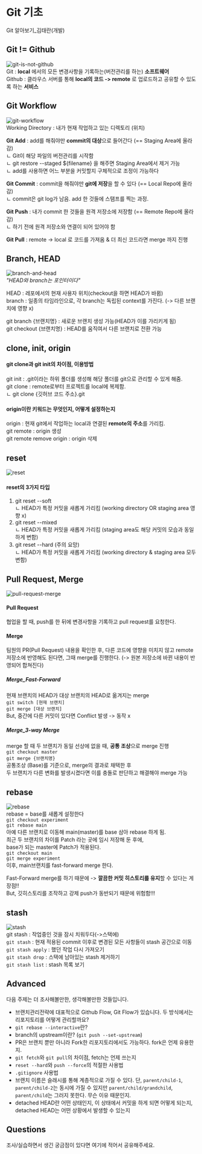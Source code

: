 # Git 기초
Git 알아보기_김태란(개발)

## Git != Github
![git-is-not-github](https://user-images.githubusercontent.com/51331195/160232512-3d6686ca-4ae3-4f11-a8d7-c893c0a7526a.png)  
Git : **local** 에서의 모든 변경사항을 기록하는(버전관리를 하는) **소프트웨어**   
Github : 클라우스 서버를 통해 **local의 코드 -> remote** 로 업로드하고 공유할 수 있도록 하는 **서비스**

## Git Workflow
![git-workflow](https://cdn-media-1.freecodecamp.org/images/1*iL2J8k4ygQlg3xriKGimbQ.png)  
Working Directory : 내가 현재 작업하고 있는 디렉토리 (위치)   

**Git Add** : add를 해줘야만 **commit의 대상**으로 들어간다 (== Staging Area에 올라감)    
ㄴ Git이 해당 파일의 버전관리를 시작함    
ㄴ git restore --staged ${filename} 을 해주면 Staging Area에서 제거 가능     
ㄴ add를 사용하면 어느 부분을 커밋할지 구체적으로 조정이 가능하다             

**Git Commit** : commit을 해줘야만 **git에 저장**을 할 수 있다 (== Local Repo에 올라감)    
ㄴ commit은 git log가 남음. add 한 것들에 스탬프를 찍는 과정.     

**Git Push** : 내가 commit 한 것들을 원격 저장소에 저장함 (== Remote Repo에 올라감)   
ㄴ 하기 전에 원격 저장소와 연결이 되어 있어야 함    

**Git Pull** : remote -> local 로 코드를 가져옴 & 더 최신 코드라면 merge 까지 진행   

## Branch, HEAD
![branch-and-head](https://ihatetomatoes.net/wp-content/uploads/2020/04/07-head-pointer.png)  
*"HEAD와 branch는 포인터이다"*   

HEAD : 레포에서의 현재 사용자 위치(checkout을 하면 HEAD가 바뀜)      
branch : 일종의 타임라인으로, 각 branch는 독립된 context를 가진다. (-> 다른 브랜치에 영향 x)   

git branch {브랜치명} : 새로운 브랜치 생성 가능(HEAD가 이를 가리키게 됨)  
git checkout {브랜치명} : HEAD를 움직여서 다른 브랜치로 전환 가능  



## clone, init, origin
#### git clone과 git init의 차이점, 이용방법  
git init : .git이라는 하위 폴더를 생성해 해당 폴더를 git으로 관리할 수 있게 해줌.   
git clone : remote로부터 프로젝트를 local에 복제함.  
ㄴ git clone {깃허브 코드 주소}.git  

#### origin이란 키워드는 무엇인지, 어떻게 설정하는지  
origin : 현재 git에서 작업하는 local과 연결된 **remote의 주소**를 가리킴.   
git remote : origin 생성   
git remote remove origin : origin 삭제 

## reset
![reset](https://user-images.githubusercontent.com/51331195/160235594-8836570b-e8bf-484a-bb92-b2bd6d873066.png)  
#### reset의 3가지 타입
1. git reset --soft   
ㄴ HEAD가 특정 커밋을 새롭게 가리킴 (working directory OR staging area 영향 x)
2. git reset --mixed   
ㄴ HEAD가 특정 커밋을 새롭게 가리킴 (staging area도 해당 커밋의 모습과 동일하게 변함)
3. git reset --hard (주의 요망)   
ㄴ HEAD가 특정 커밋을 새롭게 가리킴 (working directory & staging area 모두 변함)

## Pull Request, Merge
![pull-request-merge](https://atlassianblog.wpengine.com/wp-content/uploads/bitbucket411-blog-1200x-branches2.png)  
#### Pull Request
협업을 할 때, push를 한 뒤에 변경사항을 기록하고 pull request를 요청한다.   

#### Merge
팀원의 PR(Pull Request) 내용을 확인한 후, 다른 코드에 영향을 미치지 않고 remote 저장소에 반영해도 된다면, 그때 merge를 진행한다. (-> 원본 저장소에 바뀐 내용이 반영되어 합쳐진다)   

##### Merge_Fast-Forward
현재 브랜치의 HEAD가 대상 브랜치의 HEAD로 옮겨지는 merge    
```git switch [현재 브랜치]```    
```git merge [대상 브랜치]```   
But, 중간에 다른 커밋이 있다면 Conflict 발생 -> 동작 x   

##### Merge_3-way Merge
merge 할 때 두 브랜치가 동일 선상에 없을 때, **공통 조상**으로 merge 진행   
```git checkout master```   
```git merge {브랜치명}```   
공통조상 (Base)를 기준으로, merge의 결과로 채택한 후   
두 브랜치가 다른 변화를 발생시켰다면 이를 충돌로 판단하고 해결해야 merge 가능   

## rebase
![rebase](https://user-images.githubusercontent.com/51331195/160234052-7fe70f85-5906-4474-b809-782adae92b3c.png)  
rebase = base를 새롭게 설정한다   
```git checkout experiment```   
```git rebase main```   
아예 다른 브랜치로 이동해 main(master)를 base 삼아 rebase 하게 됨.    
최근 두 브랜치의 차이를 Patch 라는 곳에 임시 저장해 둔 후에,   
base가 되는 master에 Patch가 적용된다.   
```git checkout main```   
```git merge experiment```   
이후, main브랜치를 fast-forward merge 한다.   

Fast-Forward merge를 하기 때문에 -> **깔끔한 커밋 히스토리를 유지**할 수 있다는 게 장점!!   
But, 깃히스토리를 조작하고 강제 push가 동반되기 때문에 위험함!!!   

## stash
![stash](https://d8it4huxumps7.cloudfront.net/bites/wp-content/banners/2023/4/642a663eaff96_git_stash.png)  
git stash : 작업중인 것을 잠시 치워두다(->스택에)   
```git stash``` : 현재 적용된 commit 이후로 변경된 모든 사항들이 stash 공간으로 이동   
```git stash apply``` : 했던 작업 다시 가져오기   
```git stash drop``` : 스택에 남아있는 stash 제거하기   
```git stash list``` : stash 목록 보기

## Advanced
다음 주제는 더 조사해볼만한, 생각해볼만한 것들입니다. 
- 브랜치관리전략에 대표적으로 Github Flow, Git Flow가 있습니다. 두 방식에서는 리포지토리를 어떻게 관리할까요?
- `git rebase --interactive`란?
- branch의 upstream이란? (`git push --set-upstream`)
- PR은 브랜치 뿐만 아니라 Fork한 리포지토리에서도 가능하다. fork은 언제 유용한지. 
- `git fetch`와 `git pull`의 차이점, fetch는 언제 쓰는지
- `reset --hard`와 `push --force`의 적절한 사용법
- `.gitignore` 사용법
- 브랜치 이름은 슬래시를 통해 계층적으로 가질 수 있다. 단, `parent/child-1`, `parent/child-2`는 동시에 가질 수 있지만 `parent/child/grandchild`, `parent/child`는 그러지 못한다. 무슨 이유 때문인지. 
- detached HEAD란 어떤 상태인지, 이 상태에서 커밋을 하게 되면 어떻게 되는지, detached HEAD는 어떤 상황에서 발생할 수 있는지

## Questions
조사/실습하면서 생긴 궁금점이 있다면 여기에 적어서 공유해주세요.
